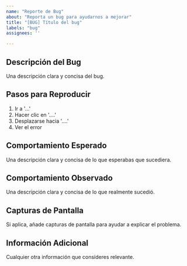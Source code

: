```yaml
---
name: "Reporte de Bug"
about: "Reporta un bug para ayudarnos a mejorar"
title: "[BUG] Título del bug"
labels: "bug"
assignees: ''

---
```


## Descripción del Bug
Una descripción clara y concisa del bug.

## Pasos para Reproducir
1. Ir a '...'
2. Hacer clic en '....'
3. Desplazarse hacia '....'
4. Ver el error

## Comportamiento Esperado
Una descripción clara y concisa de lo que esperabas que sucediera.

## Comportamiento Observado
Una descripción clara y concisa de lo que realmente sucedió.

## Capturas de Pantalla
Si aplica, añade capturas de pantalla para ayudar a explicar el problema.

## Información Adicional
Cualquier otra información que consideres relevante.

